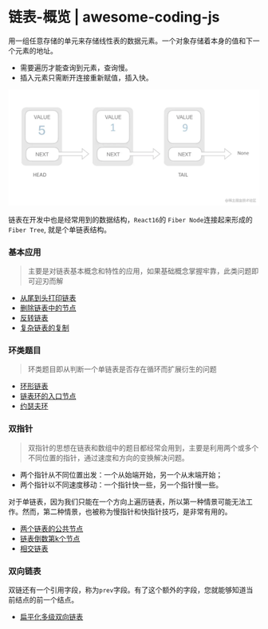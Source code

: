 # 链表-概览 | awesome-coding-js

用一组任意存储的单元来存储线性表的数据元素。一个对象存储着本身的值和下一个元素的地址。

-   需要遍历才能查询到元素，查询慢。
-   插入元素只需断开连接重新赋值，插入快。

![](./1.awebp)

链表在开发中也是经常用到的数据结构，`React16`的 `Fiber Node`连接起来形成的`Fiber Tree`, 就是个单链表结构。

### 基本应用

> 主要是对链表基本概念和特性的应用，如果基础概念掌握牢靠，此类问题即可迎刃而解

-   [从尾到头打印链表 ](%E5%8F%8D%E8%BD%AC%E9%93%BE%E8%A1%A8.md)
-   [删除链表中的节点 ](%E5%88%A0%E9%99%A4%E9%93%BE%E8%A1%A8%E4%B8%AD%E7%9A%84%E8%8A%82%E7%82%B9%E6%88%96%E9%87%8D%E5%A4%8D%E7%9A%84%E8%8A%82%E7%82%B9.md)
-   [反转链表 ](%E5%8F%8D%E8%BD%AC%E9%93%BE%E8%A1%A8.md)
-   [复杂链表的复制 ](%E9%93%BE%E8%A1%A8%E7%9A%84%E5%A4%8D%E5%88%B6.md)

### 环类题目

> 环类题目即从判断一个单链表是否存在循环而扩展衍生的问题

-   [环形链表 ](https://leetcode-cn.com/explore/learn/card/linked-list/194/two-pointer-technique/744/)
-   [链表环的入口节点 ](%E9%93%BE%E8%A1%A8%E4%B8%AD%E7%8E%AF%E7%9A%84%E5%85%A5%E5%8F%A3%E8%8A%82%E7%82%B9.md)
-   [约瑟夫环 ](%E5%9C%86%E5%9C%88%E4%B8%AD%E6%9C%80%E5%90%8E%E5%89%A9%E4%B8%8B%E7%9A%84%E6%95%B0%E5%AD%97.md)

### 双指针

> 双指针的思想在链表和数组中的题目都经常会用到，主要是利用两个或多个不同位置的指针，通过速度和方向的变换解决问题。

-   两个指针从不同位置出发：一个从始端开始，另一个从末端开始；
-   两个指针以不同速度移动：一个指针快一些，另一个指针慢一些。

对于单链表，因为我们只能在一个方向上遍历链表，所以第一种情景可能无法工作。然而，第二种情景，也被称为慢指针和快指针技巧，是非常有用的。

-   [两个链表的公共节点 ](%E4%B8%A4%E4%B8%AA%E9%93%BE%E8%A1%A8%E7%9A%84%E7%AC%AC%E4%B8%80%E4%B8%AA%E5%85%AC%E5%85%B1%E8%8A%82%E7%82%B9.md)
-   [链表倒数第k个节点 ](%E9%93%BE%E8%A1%A8%E5%80%92%E6%95%B0%E7%AC%ACn%E4%B8%AA%E8%8A%82%E7%82%B9.md)
-   [相交链表 ](https://leetcode-cn.com/explore/learn/card/linked-list/194/two-pointer-technique/746/)

### 双向链表

双链还有一个引用字段，称为`prev`字段。有了这个额外的字段，您就能够知道当前结点的前一个结点。

-   [扁平化多级双向链表 ](https://leetcode-cn.com/explore/learn/card/linked-list/197/conclusion/764/)
